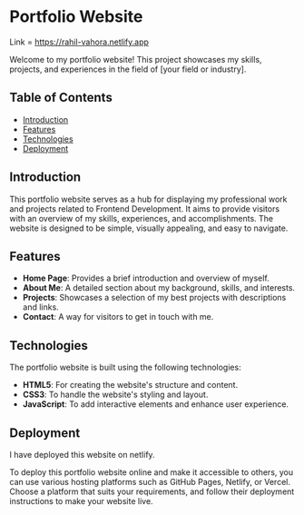 
# Portfolio Website

Link = https://rahil-vahora.netlify.app

Welcome to my portfolio website! This project showcases my skills, projects, and experiences in the field of [your field or industry].

## Table of Contents

- [Introduction](#introduction)
- [Features](#features)
- [Technologies](#technologies)
- [Deployment](#deployment)


## Introduction

This portfolio website serves as a hub for displaying my professional work and projects related to Frontend Development. It aims to provide visitors with an overview of my skills, experiences, and accomplishments. The website is designed to be simple, visually appealing, and easy to navigate.

## Features

- **Home Page**: Provides a brief introduction and overview of myself.
- **About Me**: A detailed section about my background, skills, and interests.
- **Projects**: Showcases a selection of my best projects with descriptions and links.
- **Contact**: A way for visitors to get in touch with me.

## Technologies

The portfolio website is built using the following technologies:

- **HTML5**: For creating the website's structure and content.
- **CSS3**: To handle the website's styling and layout.
- **JavaScript**: To add interactive elements and enhance user experience.


## Deployment

I have deployed this website on netlify.

To deploy this portfolio website online and make it accessible to others, you can use various hosting platforms such as GitHub Pages, Netlify, or Vercel. Choose a platform that suits your requirements, and follow their deployment instructions to make your website live.

